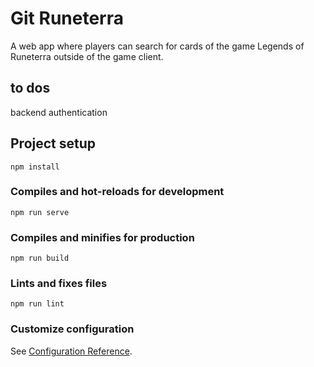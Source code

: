 # Git Runeterra

A web app where players can search for cards of the game Legends of Runeterra outside of the game client.

## to dos
<!-- - pagina do login
  - Email
  - Senha
- No cadastro:
  - Verificar se as senhas batem
  - Verificar se aceitou os termos
  - Verificar se email 'e valido
  - Verificar se nao tem nada em branco
  - criar funcao de cadastro e deixar o obj pronto {name: "", email: "", password: ""}
  - printa o obj
- Store `auth` 
  - autenticacao -->
  backend authentication

## Project setup
```
npm install
```

### Compiles and hot-reloads for development
```
npm run serve
```

### Compiles and minifies for production
```
npm run build
```

### Lints and fixes files
```
npm run lint
```

### Customize configuration
See [Configuration Reference](https://cli.vuejs.org/config/).
